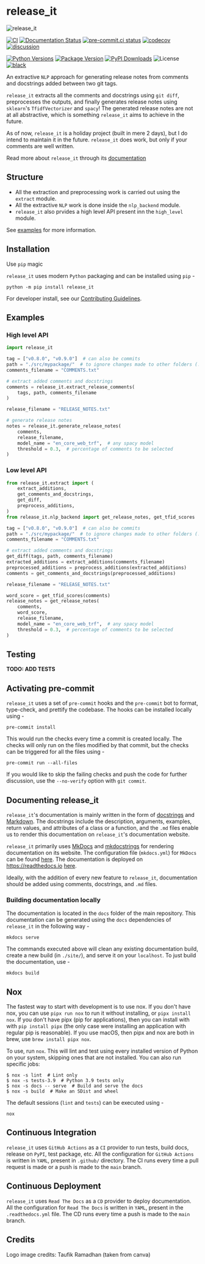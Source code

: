 # release_it

![release_it](https://user-images.githubusercontent.com/74055102/190672849-3d6886d1-558e-41cf-9e6d-a932f7de0997.png)

[![CI](https://github.com/Saransh-cpp/release_it/actions/workflows/ci.yml/badge.svg)](https://github.com/Saransh-cpp/release_it/actions/workflows/ci.yml)
[![Documentation Status](https://readthedocs.org/projects/release_it/badge/?version=latest)](https://release_it.readthedocs.io/en/latest/?badge=latest)
[![pre-commit.ci status](https://results.pre-commit.ci/badge/github/Saransh-cpp/release_it/main.svg)](https://results.pre-commit.ci/latest/github/Saransh-cpp/release_it/main)
[![codecov](https://codecov.io/gh/Saransh-cpp/release_it/branch/main/graph/badge.svg?token=L6ObHKhaZ7)](https://codecov.io/gh/Saransh-cpp/release_it)
[![discussion](https://img.shields.io/static/v1?label=Discussions&message=Ask&color=blue&logo=github)](https://github.com/Saransh-cpp/release_it/discussions)

[![Python Versions](https://img.shields.io/pypi/pyversions/release_it)](https://pypi.org/project/release_it/)
[![Package Version](https://badge.fury.io/py/release_it.svg)](https://pypi.org/project/release_it/)
[![PyPI Downloads](https://pepy.tech/badge/release_it)](https://pepy.tech/project/release_it)
![License](https://img.shields.io/github/license/Saransh-cpp/release_it?color=blue)
[![black](https://img.shields.io/badge/code%20style-black-000000.svg)](https://github.com/psf/black)

An extractive `NLP` approach for generating release notes from comments and
docstrings added between two git tags.

`release_it` extracts all the comments and docstrings using `git diff`,
preprocesses the outputs, and finally generates release notes using `sklearn`'s
`TfidfVectorizer` and `spacy`! The generated release notes are not at all
abstractive, which is something `release_it` aims to achieve in the future.

As of now, `release_it` is a holiday project (built in mere 2 days), but I do
intend to maintain it in the future. `release_it` does work, but only if your
comments are well written.

Read more about `release_it` through its
[documentation](https://release_it.readthedocs.io)

## Structure

- All the extraction and preprocessing work is carried out using the `extract`
  module.
- All the extractive `NLP` work is done inside the `nlp_backend` module.
- `release_it` also prvides a high level API present inn the `high_level`
  module.

See [examples](#Examples) for more information.

## Installation

Use `pip` magic

`release_it` uses modern `Python` packaging and can be installed using `pip` -

```
python -m pip install release_it
```

For developer install, see our
[Contributing Guidelines](https://github.com/Saransh-cpp/release_it/blob/main/release_it).

## Examples

### High level API

```py
import release_it

tag = ["v0.8.0", "v0.9.0"]  # can also be commits
path = "./src/mypackage/"  # to ignore changes made to other folders (./github/, docs/, etc) and files
comments_filename = "COMMENTS.txt"

# extract added comments and docstrings
comments = release_it.extract_release_comments(
    tags, path, comments_filename
)

release_filename = "RELEASE_NOTES.txt"

# generate release notes
notes = release_it.generate_release_notes(
    comments,
    release_filename,
    model_name = "en_core_web_trf",  # any spacy model
    threshold = 0.3,  # percentage of comments to be selected
)
```

### Low level API

```py
from release_it.extract import (
    extract_additions,
    get_comments_and_docstrings,
    get_diff,
    preprocess_additions,
)
from release_it.nlp_backend import get_release_notes, get_tfid_scores

tag = ["v0.8.0", "v0.9.0"]  # can also be commits
path = "./src/mypackage/"  # to ignore changes made to other folders (./github/, docs/, etc) and files
comments_filename = "COMMENTS.txt"

# extract added comments and docstrings
get_diff(tags, path, comments_filename)
extracted_additions = extract_additions(comments_filename)
preprocessed_additions = preprocess_additions(extracted_additions)
comments = get_comments_and_docstrings(preprocessed_additions)

release_filename = "RELEASE_NOTES.txt"

word_score = get_tfid_scores(comments)
release_notes = get_release_notes(
    comments,
    word_score,
    release_filename,
    model_name = "en_core_web_trf",  # any spacy model
    threshold = 0.3,  # percentage of comments to be selected
)
```

## Testing

**TODO: ADD TESTS**

## Activating pre-commit

`release_it` uses a set of `pre-commit` hooks and the `pre-commit` bot to
format, type-check, and prettify the codebase. The hooks can be installed
locally using -

```
pre-commit install
```

This would run the checks every time a commit is created locally. The checks
will only run on the files modified by that commit, but the checks can be
triggered for all the files using -

```
pre-commit run --all-files
```

If you would like to skip the failing checks and push the code for further
discussion, use the `--no-verify` option with `git commit`.

## Documenting release_it

`release_it`'s documentation is mainly written in the form of
[docstrings](https://peps.python.org/pep-0257/) and
[Markdown](https://en.wikipedia.org/wiki/Markdown). The docstrings include the
description, arguments, examples, return values, and attributes of a class or a
function, and the `.md` files enable us to render this documentation on
`release_it`'s documentation website.

`release_it` primarily uses [MkDocs](https://www.mkdocs.org/) and
[mkdocstrings](https://mkdocstrings.github.io/) for rendering documentation on
its website. The configuration file (`mkdocs.yml`) for `MkDocs` can be found
[here](https://github.com/Saransh-cpp/release_it/blob/main/mkdocs.yml). The
documentation is deployed on <https://readthedocs.io>
[here](https://release_it.readthedocs.io/en/latest/).

Ideally, with the addition of every new feature to `release_it`, documentation
should be added using comments, docstrings, and `.md` files.

### Building documentation locally

The documentation is located in the `docs` folder of the main repository. This
documentation can be generated using the `docs` dependencies of `release_it` in
the following way -

```
mkdocs serve
```

The commands executed above will clean any existing documentation build, create
a new build (in `./site/`), and serve it on your `localhost`. To just build the
documentation, use -

```
mkdocs build
```

## Nox

The fastest way to start with development is to use nox. If you don't have nox,
you can use `pipx run nox` to run it without installing, or `pipx install nox`.
If you don't have pipx (pip for applications), then you can install with with
`pip install pipx` (the only case were installing an application with regular
pip is reasonable). If you use macOS, then pipx and nox are both in brew, use
`brew install pipx nox`.

To use, run `nox`. This will lint and test using every installed version of
Python on your system, skipping ones that are not installed. You can also run
specific jobs:

```console
$ nox -s lint  # Lint only
$ nox -s tests-3.9  # Python 3.9 tests only
$ nox -s docs -- serve  # Build and serve the docs
$ nox -s build  # Make an SDist and wheel
```

The default sessions (`lint` and `tests`) can be executed using -

```
nox
```

## Continuous Integration

`release_it` uses `GitHub Actions` as a `CI` provider to run tests, build docs,
release on `PyPI`, test package, etc. All the configuration for `GitHub Actions`
is written in `YAML`, present in `.github/` directory. The CI runs every time a
pull request is made or a push is made to the `main` branch.

## Continuous Deployment

`release_it` uses `Read The Docs` as a `CD` provider to deploy documentation.
All the configuration for `Read The Docs` is written in `YAML`, present in the
`.readthedocs.yml` file. The CD runs every time a push is made to the `main`
branch.

## Credits

Logo image credits: Taufik Ramadhan (taken from canva)

